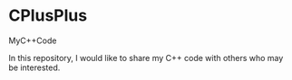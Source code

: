 # CPlusPlus
MyC++Code

In this repository, I would like to share my C++ code with others who may be interested.